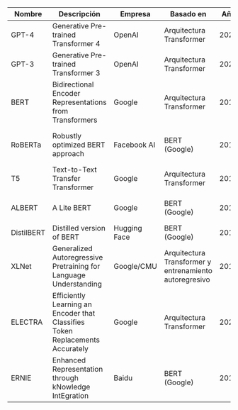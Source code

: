 | Nombre     | Descripción                                                | Empresa     | Basado en                 | Año  | Parámetros    |
|------------|------------------------------------------------------------|-------------|---------------------------|------|---------------|
| GPT-4      | Generative Pre-trained Transformer 4                       | OpenAI      | Arquitectura Transformer  | 2022 | >175 mil millones (estimado) |
| GPT-3      | Generative Pre-trained Transformer 3                       | OpenAI      | Arquitectura Transformer  | 2020 | 175 mil millones |
| BERT       | Bidirectional Encoder Representations from Transformers   | Google      | Arquitectura Transformer  | 2018 | 110 millones (BERT-Large) |
| RoBERTa    | Robustly optimized BERT approach                           | Facebook AI | BERT (Google)             | 2019 | 355 millones (RoBERTa-Large) |
| T5         | Text-to-Text Transfer Transformer                          | Google      | Arquitectura Transformer  | 2019 | 11 mil millones (T5-11B) |
| ALBERT     | A Lite BERT                                                | Google      | BERT (Google)             | 2019 | 18 millones (ALBERT-xxlarge) |
| DistilBERT | Distilled version of BERT                                  | Hugging Face| BERT (Google)             | 2019 | 66 millones |
| XLNet      | Generalized Autoregressive Pretraining for Language Understanding | Google/CMU | Arquitectura Transformer y entrenamiento autoregresivo | 2019 | 340 millones (XLNet-Large) |
| ELECTRA    | Efficiently Learning an Encoder that Classifies Token Replacements Accurately | Google | Arquitectura Transformer  | 2020 | 330 millones (ELECTRA-Large) |
| ERNIE      | Enhanced Representation through kNowledge IntEgration      | Baidu       | BERT (Google)             | 2019 | 340 millones (ERNIE 2.0 Large) |